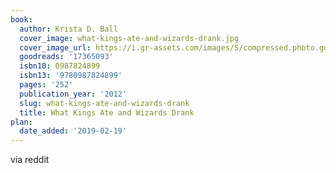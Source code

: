 ```yaml
---
book:
  author: Krista D. Ball
  cover_image: what-kings-ate-and-wizards-drank.jpg
  cover_image_url: https://i.gr-assets.com/images/S/compressed.photo.goodreads.com/books/1362685481l/17365093._SX98_.jpg
  goodreads: '17365093'
  isbn10: 0987824899
  isbn13: '9780987824899'
  pages: '252'
  publication_year: '2012'
  slug: what-kings-ate-and-wizards-drank
  title: What Kings Ate and Wizards Drank
plan:
  date_added: '2019-02-19'
---
```


via reddit
